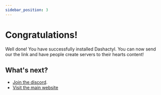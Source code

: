 ```yaml
---
sidebar_position: 3
---
```


# Congratulations!

Well done! You have successfully installed Dashactyl. You can now send our the link and have people create servers to their hearts content!

## What's next?

- [Join the discord](https://discord.gg/nDxrPWh8pk).
- [Visit the main website](https://votion.dev/)
